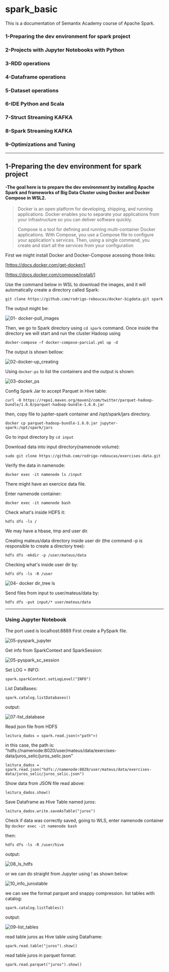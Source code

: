 # spark_basic
This is a documentation of Semantix Academy course of Apache Spark. 

### 1-Preparing the dev environment for spark project
### 2-Projects with Jupyter Notebooks with Python
### 3-RDD operations
### 4-Dataframe operations
### 5-Dataset operations
### 6-IDE Python and Scala
### 7-Struct Streaming KAFKA
### 8-Spark Streaming KAFKA
### 9-Optimizations and Tuning
___

## 1-Preparing the dev environment for spark project
#### -The goal here is to prepare the dev environment by installing Apache Spark and frameworks of Big Data Cluster using Docker and Docker Compose in WSL2.

>Docker is an open platform for developing, shipping, and running applications. Docker enables you to separate your applications from your infrastructure so you can deliver software quickly.

>Compose is a tool for defining and running multi-container Docker applications. With Compose, you use a Compose file to configure your application's services. Then, using a single command, you create and start all the services from your configuration

First we might install Docker and Docker-Compose acessing those links:

[https://docs.docker.com/get-docker/]

[https://docs.docker.com/compose/install/]


Use the command below in WSL to download the images, and it will automatically create a directory called Spark:

```git clone https://github.com/rodrigo-reboucas/docker-bigdata.git spark```

The output might be:

![01- docker-pull_images](https://user-images.githubusercontent.com/62483710/123144718-5f76b300-d432-11eb-8d57-021241b4a1ab.PNG)

Then, we go to Spark directory using ```cd spark``` command. Once inside the directory we will start and run the cluster Hadoop using

```docker-compose –f docker-compose-parcial.yml up -d```

The output is shown bellow:

![02-docker-up_creating](https://user-images.githubusercontent.com/62483710/123144817-7cab8180-d432-11eb-977f-913c47294b2c.PNG)

Using ```docker-ps``` to list the containers and the output is shown:

![03-docker_ps](https://user-images.githubusercontent.com/62483710/123144951-a8c70280-d432-11eb-968d-6cfc543e2e8f.PNG)

Config Spark Jar to accept Parquet in Hive table:

```curl -O https://repo1.maven.org/maven2/com/twitter/parquet-hadoop-bundle/1.6.0/parquet-hadoop-bundle-1.6.0.jar```

then, copy file to jupiter-spark container and /opt/spark/jars directory.

```docker cp parquet-hadoop-bundle-1.6.0.jar jupyter-spark:/opt/spark/jars```

Go to input directory by ```cd input```

Download data into input directory(namenode volume):

```sudo git clone https://github.com/rodrigo-reboucas/exercises-data.git```

Verify the data in namenode:

```docker exec -it namenode ls /input```

There might have an exercice data file.

Enter namenode container:

```docker exec -it namenode bash```

Check what's inside HDFS it:

```hdfs dfs -ls /```

We may have a hbase, tmp and user dir.

Creating mateus/data directory inside user dir (the command -p is responsible to create a directory tree):

```hdfs dfs -mkdir -p /user/mateus/data ```

Checking what's inside user dir by:

```hdfs dfs -ls -R /user```

![04- docker dir_tree ls](https://user-images.githubusercontent.com/62483710/123521159-5d5b6100-d68b-11eb-9da2-bf00eed400e1.PNG)

Send files from input to user/mateus/data by:

```hdfs dfs -put input/* user/mateus/data```

---
### Using Jupyter Notebook
The port used is localhost:8889
First create a PySpark file. 

![05-pyspark_jupyter](https://user-images.githubusercontent.com/62483710/123691514-18226500-d82c-11eb-8e8c-b699c7d6fce8.PNG)


Get info from SparkContext and SparkSession:

![05-pyspark_sc_session](https://user-images.githubusercontent.com/62483710/123691534-1e184600-d82c-11eb-9e72-440d8203ed22.PNG)

Set LOG = INFO:

```spark.sparkContext.setLogLevel("INFO")```

List DataBases:

```spark.catalog.listDatabases()```

output:

![07-list_database](https://user-images.githubusercontent.com/62483710/123691783-6899c280-d82c-11eb-83ff-8cd9fdbc7b4d.PNG)

Read json file from HDFS

```leitura_dados = spark.read.json(<"path">)```

in this case, the path is: "hdfs://namenode:8020/user/mateus/data/exercises-data/juros_selic/juros_selic.json"

```leitura_dados = spark.read.json("hdfs://namenode:8020/user/mateus/data/exercises-data/juros_selic/juros_selic.json")```

Show data from JSON file read above:

```leitura_dados.show()```

Save Dataframe as Hive Table named juros:

```leitura_dados.write.saveAsTable("juros")```

Check if data was correctly saved, going to WLS, enter namenode container by ```docker exec -it namenode bash```

then:

```hdfs dfs -ls -R /user/hive```

output:

![08_ls_hdfs](https://user-images.githubusercontent.com/62483710/123695608-21fa9700-d831-11eb-977a-3f0f7d1d88cc.PNG)

or we can do straight from Jupyter using ! as shown below:

![10_info_jurostable](https://user-images.githubusercontent.com/62483710/123696579-3f7c3080-d832-11eb-9de5-ba8e0d723b45.PNG)

we can see the format parquet and snappy compression.
list tables with catalog:

```spark.catalog.listTables()```

output:

![09-list_tables](https://user-images.githubusercontent.com/62483710/123696068-b664f980-d831-11eb-8bfc-78f07937052c.PNG)

read table juros as Hive table using Dataframe:

```spark.read.table("juros").show()```

read table juros in parquet format:

```spark.read.parquet("juros").show()```












